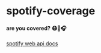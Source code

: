 # spotify-coverage
#### are you covered? 😷💉🎧
[spotify web api docs](https://developer.spotify.com/documentation/web-api/)  
